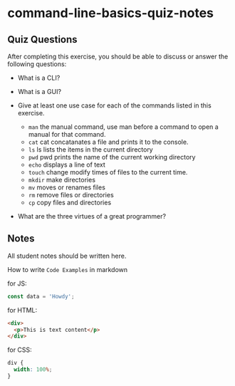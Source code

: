 # command-line-basics-quiz-notes

## Quiz Questions

After completing this exercise, you should be able to discuss or answer the following questions:

- What is a CLI?

- What is a GUI?

- Give at least one use case for each of the commands listed in this exercise.
  - `man`
    the manual command, use man before a command to open a manual for that command.
  - `cat`
    cat concatanates a file and prints it to the console.
  - `ls`
    ls lists the items in the current directory
  - `pwd`
    pwd prints the name of the current working directory
  - `echo`
    displays a line of text
  - `touch`
    change modify times of files to the current time.
  - `mkdir`
    make directories
  - `mv`
    moves or renames files
  - `rm`
    remove files or directories
  - `cp`
    copy files and directories
- What are the three virtues of a great programmer?

## Notes

All student notes should be written here.

How to write `Code Examples` in markdown

for JS:

```javascript
const data = 'Howdy';
```

for HTML:

```html
<div>
  <p>This is text content</p>
</div>
```

for CSS:

```css
div {
  width: 100%;
}
```
